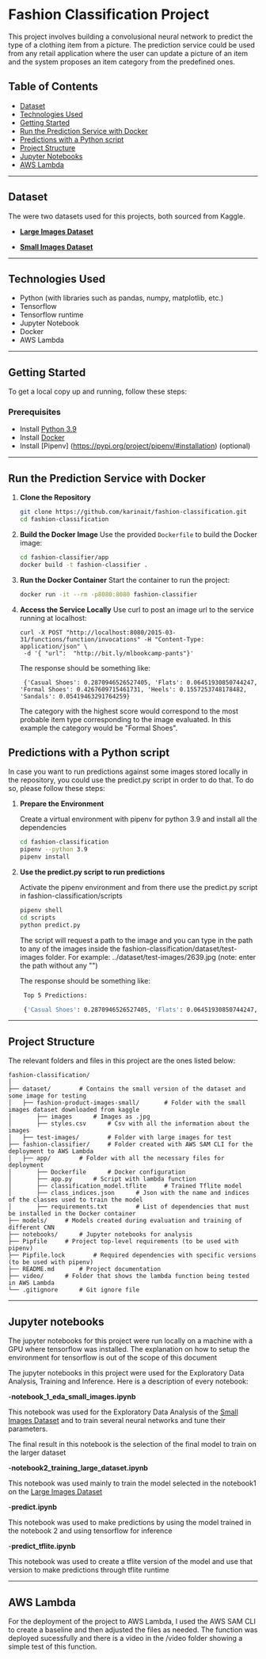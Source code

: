 
# Fashion Classification Project

This project involves building a convolusional neural network to predict the type of a clothing item from a picture. The prediction service could be used from any retail application where the user can update a picture of an item and the system proposes an item category from the predefined ones.

## Table of Contents

- [Dataset](#dataset)
- [Technologies Used](#technologies-used)
- [Getting Started](#getting-started)
- [Run the Prediction Service with Docker](#run-the-prediction-service-with-docker)
- [Predictions with a Python script](#prediction-with-a-python-script)
- [Project Structure](#project-structure)
- [Jupyter Notebooks](#jupyter-notebooks)
- [AWS Lambda](#aws-lambda)

---


## Dataset

The were two datasets used for this projects, both sourced from Kaggle. 

- **<a name="largedata">[Large Images Dataset](https://www.kaggle.com/datasets/paramaggarwal/fashion-product-images-dataset)</a>**

- **<a name="smalldata">[Small Images Dataset](https://www.kaggle.com/datasets/paramaggarwal/fashion-product-images-small)</a>**

---

## Technologies Used

- Python (with libraries such as pandas, numpy, matplotlib, etc.)
- Tensorflow
- Tensorflow runtime
- Jupyter Notebook 
- Docker
- AWS Lambda

---

## Getting Started

To get a local copy up and running, follow these steps:

### Prerequisites
- Install [Python 3.9](https://wiki.python.org/moin/BeginnersGuide/Download)  
- Install [Docker](https://www.docker.com/get-started)
- Install [Pipenv] (https://pypi.org/project/pipenv/#installation) (optional)

---

## Run the Prediction Service with Docker

1. **Clone the Repository**
   ```bash
   git clone https://github.com/karinait/fashion-classification.git
   cd fashion-classification
   ```
2. **Build the Docker Image**
   Use the provided `Dockerfile` to build the Docker image:
   ```bash
   cd fashion-classifier/app
   docker build -t fashion-classifier .
   ```

3. **Run the Docker Container**
   Start the container to run the project:
   ```bash
   docker run -it --rm -p8080:8080 fashion-classifier
   ```

4. **Access the Service Locally**
   Use curl to post an image url to the service running at localhost:
   ```
   curl -X POST "http://localhost:8080/2015-03-31/functions/function/invocations" -H "Content-Type: application/json" \
	-d '{ "url":  "http://bit.ly/mlbookcamp-pants"}'
   ```
   The response should be something like:
   
   ```
	{'Casual Shoes': 0.2870946526527405, 'Flats': 0.06451930850744247, 'Formal Shoes': 0.4267609715461731, 'Heels': 0.1557253748178482, 'Sandals': 0.05419463291764259}   
   ```   
 
   The category with the highest score would correspond to the most probable item type corresponding to the image evaluated. In this example the category would be "Formal Shoes".   

## Predictions with a Python script

   In case you want to run predictions against some images stored locally in the repository, you could use the predict.py script in order to do that. To do so, please follow these steps:
   
   
1. **Prepare the Environment**

   Create a virtual environment with pipenv for python 3.9 and install all the dependencies  
   ```bash
   cd fashion-classification
   pipenv --python 3.9
   pipenv install
   ```  

2. **Use the predict.py script to run predictions**

   Activate the pipenv environment and from there use the predict.py script in fashion-classification/scripts
   ```bash
   pipenv shell
   cd scripts
   python predict.py
   ```   
   
   The script will request a path to the image and you can type in the path to any of the images inside the fashion-classification/dataset/test-images folder. For example: ../dataset/test-images/2639.jpg (note: enter the path without any "")
   
   The response should be something like:
   
   ```bash
	Top 5 Predictions:

	{'Casual Shoes': 0.2870946526527405, 'Flats': 0.06451930850744247, 'Formal Shoes': 0.4267609715461731, 'Heels': 0.1557253748178482, 'Sandals': 0.05419463291764259}
   ```
   
---

## Project Structure

The relevant folders and files in this project are the ones listed below:

```
fashion-classification/
│
├── dataset/		# Contains the small version of the dataset and some image for testing
│   ├── fashion-product-images-small/		# Folder with the small images dataset downloaded from kaggle
│		├── images		# Images as .jpg
│		├── styles.csv		# Csv with all the information about the images
│   ├── test-images/		# Folder with large images for test	
├── fashion-classifier/		# Folder created with AWS SAM CLI for the deployment to AWS Lambda
│   ├── app/		# Folder with all the necessary files for deployment
│		├── Dockerfile		# Docker configuration
│		├── app.py		# Script with lambda function
│		├── classification_model.tflite		# Trained Tflite model
│		├── class_indices.json		# Json with the name and indices of the classes used to train the model
│		├── requirements.txt		# List of dependencies that must be installed in the Docker container		
├── models/		# Models created during evaluation and training of different CNN
├── notebooks/		# Jupyter notebooks for analysis
├── Pipfile		# Project top-level requirements (to be used with pipenv)
├── Pipfile.lock		# Required dependencies with specific versions (to be used with pipenv)
├── README.md		# Project documentation
├── video/		# Folder that shows the lambda function being tested in AWS Lambda
└── .gitignore		# Git ignore file
```

---

## Jupyter notebooks

The jupyter notebooks for this project were run locally on a machine with a GPU where tensorflow was installed. The explanation on how to setup the environment for tensorflow is out of the scope of this document

The jupyter notebooks in this project were used for the Exploratory Data Analysis, Training and Inference. Here is a description of every notebook:

-**notebook_1_eda_small_images.ipynb**

This notebook was used for the Exploratory Data Analysis of the [Small Images Dataset](#smalldata) and to train several neural networks and tune their parameters.

The final result in this notebook is the selection of the final model to train on the larger dataset


-**notebook2_training_large_dataset.ipynb**

This notebook was used mainly to train the model selected in the notebook1 on the [Large Images Dataset](#largedata) 

-**predict.ipynb**

This notebook was used to make predictions by using the model trained in the notebook 2 and using tensorflow for inference

-**predict_tflite.ipynb**

This notebook was used to create a tflite version of the model and use that version to make predictions through tflite runtime

---

## AWS Lambda

For the deployment of the project to AWS Lambda, I used the AWS SAM CLI to create a baseline and then adjusted the files as needed. The function was deployed sucessfully and there is a video in the /video folder showing a simple test of this function.

